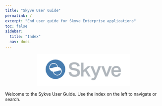 ```yaml
---
title: "Skyve User Guide"
permalink: /
excerpt: "End user guide for Skyve Enterprise applications"
toc: false
sidebar:
  title: "Index"
  nav: docs
---
```


<div style="margin: 0 auto; text-align: center">
  <img src="assets/images/skyve-logo.png" width="300" alt="Skyve logo" />
</div>

Welcome to the Sykve User Guide. Use the index on the left to navigate or search.